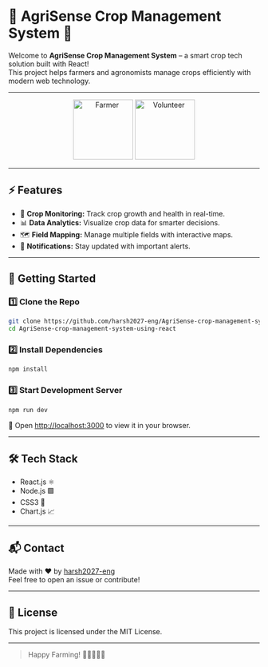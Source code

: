 # 🌱 AgriSense Crop Management System 🚜

Welcome to **AgriSense Crop Management System** – a smart crop tech solution built with React!  
This project helps farmers and agronomists manage crops efficiently with modern web technology.

---

<div align="center">
  <img src="https://em-content.zobj.net/source/microsoft-teams/363/man-farmer-dark-skin-tone_1f468-1f3ff-200d-1f33e.png" alt="Farmer" width="120" />

  <img src="https://em-content.zobj.net/source/microsoft-teams/363/person-raising-hand_1f64b.png" alt="Volunteer" width="120" />

</div>

---

## ⚡️ Features

- 🌾 **Crop Monitoring:** Track crop growth and health in real-time.
- 📊 **Data Analytics:** Visualize crop data for smarter decisions.
- 🗺️ **Field Mapping:** Manage multiple fields with interactive maps.
- 🔔 **Notifications:** Stay updated with important alerts.

---

## 🚀 Getting Started

### 1️⃣ Clone the Repo

```bash
git clone https://github.com/harsh2027-eng/AgriSense-crop-management-system-using-react.git
cd AgriSense-crop-management-system-using-react
```

### 2️⃣ Install Dependencies

```bash
npm install
```

### 3️⃣ Start Development Server

```bash
npm run dev
```

🔗 Open [http://localhost:3000](http://localhost:3000) to view it in your browser.

---

## 🛠️ Tech Stack

- React.js ⚛️
- Node.js 🟩
- CSS3 🎨
- Chart.js 📈

---

## 📬 Contact

Made with ❤️ by [harsh2027-eng](https://github.com/harsh2027-eng)  
Feel free to open an issue or contribute!

---

## 📝 License

This project is licensed under the MIT License.

---

> Happy Farming! 👨‍🌾🌻🧑‍🌾
